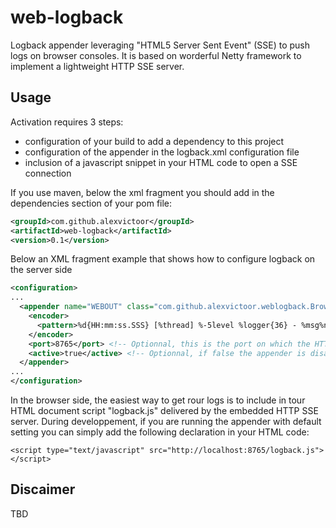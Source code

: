 web-logback
===========

Logback appender leveraging "HTML5 Server Sent Event" (SSE) to push logs on browser consoles. 
It is based on worderful Netty framework to implement a lightweight HTTP SSE server.

Usage
------

Activation requires 3 steps:
- configuration of your build to add a dependency to this project 
- configuration of the appender in the logback.xml configuration file
- inclusion of a javascript snippet in your HTML code to open a SSE connection

If you use maven, below the xml fragment you should add in the dependencies section of your pom file:
```xml
<groupId>com.github.alexvictoor</groupId>
<artifactId>web-logback</artifactId>
<version>0.1</version>
```

Below an XML fragment example that shows how to configure logback on the server side
```xml
<configuration>
...
  <appender name="WEBOUT" class="com.github.alexvictoor.weblogback.BrowserConsoleAppender">
    <encoder>
      <pattern>%d{HH:mm:ss.SSS} [%thread] %-5level %logger{36} - %msg%n</pattern> <!-- Use whatever pattern you want -->
    </encoder>
    <port>8765</port> <!-- Optionnal, this is the port on which the HTTP SSE server will listen. Default port is 8765 -->
    <active>true</active> <!-- Optionnal, if false the appender is disabled. Default value is true -->
  </appender>
...
</configuration>
```

In the browser side, the easiest way to get rour logs is to include in tour HTML document script "logback.js" delivered by the embedded HTTP SSE server.
During developpement, if you are running the appender with default setting you can simply add the following declaration in your HTML code:

    <script type="text/javascript" src="http://localhost:8765/logback.js"></script>
  

Discaimer
---------
TBD
